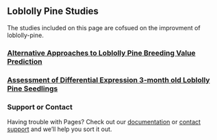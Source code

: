 ## Loblolly Pine Studies

The studies included on this page are cofsued on the improvment of loblolly-pine.

### [Alternative Approaches to Loblolly Pine Breeding Value Prediction](https://arfesta.github.io/Breeding-Value-Prediction/)

### [Assessment of Differential Expression 3-month old Loblolly Pine Seedlings](https://arfesta.github.io/RNAseq-DE-analysis/)

### Support or Contact

Having trouble with Pages? Check out our [documentation](https://help.github.com/categories/github-pages-basics/) or [contact support](https://github.com/contact) and we’ll help you sort it out.
